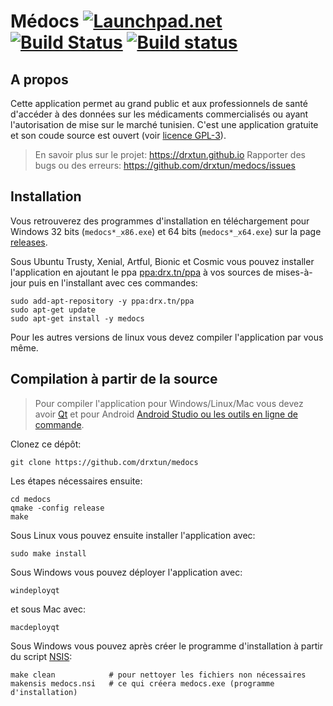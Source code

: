 # Médocs [![Launchpad.net](http://media.launchpad.net/lp-badge-kit/launchpad-badge-w120px.png)](https://launchpad.net/medocs) [![Build Status](https://travis-ci.org/drxtun/medocs.svg?branch=master)](https://travis-ci.org/drxtun/medocs) [![Build status](https://ci.appveyor.com/api/projects/status/9auqcy32ae4uvy5c?svg=true)](https://ci.appveyor.com/project/drxtun61291/medocs)
## A propos
Cette application permet au grand public et aux professionnels de santé d'accéder à des données sur les médicaments commercialisés ou ayant l'autorisation de mise sur le marché tunisien. C'est une application gratuite et son coude source est ouvert (voir [licence GPL-3](LICENSE.md)).
> En savoir plus sur le projet: https://drxtun.github.io
> Rapporter des bugs ou des erreurs: https://github.com/drxtun/medocs/issues

## Installation
Vous retrouverez des programmes d'installation en téléchargement pour Windows 32 bits (`medocs*_x86.exe`) et 64 bits (`medocs*_x64.exe`) sur la page [releases](https://github.com/drxtun/medocs/releases).

Sous Ubuntu Trusty, Xenial, Artful, Bionic et Cosmic vous pouvez installer l'application en ajoutant le ppa [ppa:drx.tn/ppa](https://launchpad.net/~drx.tn/+archive/ubuntu/ppa) à vos sources de mises-à-jour puis en l'installant avec ces commandes:

    sudo add-apt-repository -y ppa:drx.tn/ppa
    sudo apt-get update
    sudo apt-get install -y medocs

Pour les autres versions de linux vous devez compiler l'application par vous même.

## Compilation à partir de la source
> Pour compiler l'application pour Windows/Linux/Mac vous devez avoir [Qt](https://www.qt.io/download-qt-installer) et pour Android [Android Studio ou les outils en ligne de commande](https://developer.android.com/studio/#downloads).

Clonez ce dépôt:

    git clone https://github.com/drxtun/medocs

Les étapes nécessaires ensuite:

    cd medocs
    qmake -config release
    make

Sous Linux vous pouvez ensuite installer l'application avec:

    sudo make install

Sous Windows vous pouvez déployer l'application avec:

    windeployqt

et sous Mac avec:

    macdeployqt

Sous Windows vous pouvez après créer le programme d'installation à partir du script [NSIS](http://nsis.sourceforge.net):

    make clean            # pour nettoyer les fichiers non nécessaires
    makensis medocs.nsi   # ce qui créera medocs.exe (programme d'installation)
